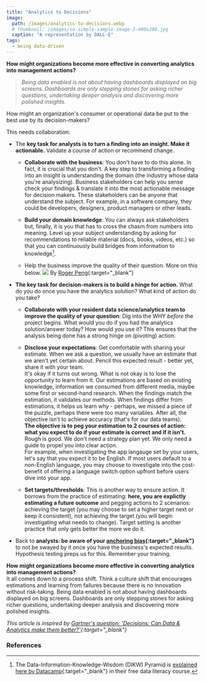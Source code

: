 ```yaml
---
title: "Analytics to Decisions"
image: 
  path: /images/analytics-to-decisions.webp
  # thumbnail: /images/so-simple-sample-image-3-400x200.jpg
  caption: "A representation by DALL-E"
tags:
  - being data-driven
---
```

**How might organizations become more effective in converting analytics into management actions?** 

> *Being data enabled is not about having dashboards displayed on big screens. Dashboards are only stepping stones for asking richer questions, undertaking deeper analysis and discovering more polished insights.*

How might an organization's consumer or operational data be put to the best use by its decision-makers?

This needs collaboration: 
* The **key task for analysts is to turn a finding into an insight. Make it actionable.** Validate a course of action or recommend change. 
  * **Collaborate with the business**: You don't have to do this alone. In fact, it is crucial that you don't. A key step to transforming a finding into an insight is understanding the domain (the industry whose data you're analysizing). Business stakeholders can help you sense check your findings & translate it into the most actionable message for decision makers. These stakeholders can be anyone that understand the subject. For example, in a software company, they could be developers, designers, product managers or other leads. 

  * **Build your domain knowledge**: You can always ask stakeholders but, finally, it is you that has to cross the chasm from numbers into meaning. Level up your subject understanding by asking for recommendations to reliable material (docs, books, videos, etc.) so that you can continuously build bridges from information to knowledge[^dikw]. 

  * Help the business improve the quality of their question. More on this below. 
  ![](/images/question_quality_evidence.png)
  By [Roger Peng](https://simplystatistics.org/posts/2019-04-17-tukey-design-thinking-and-better-questions/){:target="_blank"}

* **The key task for decision-makers is to build a hinge for action.** What do you do once you have the analytics solution? What kind of action do you take?
  * **Collaborate with your resident data science/analytics team to improve the quality of your question**: Dig into the WHY *before* the project begins. What would you do if you had the analytics solution/answer today? How would you use it? This ensures that the analysis being done has a strong hinge on (pivoting) action. 

  * **Disclose your expectations**: Get comfortable with sharing your estimate. When we ask a question, we usually have an estimate that we aren't yet certain about. Pencil this expected result - better yet, share it with your team.  
  It's okay if it turns out wrong. What is not okay is to lose the opportunity to learn from it. Our estimations are based on existing knowledge, information we consumed from different media, maybe some first or second-hand research. When the findings match the estimation, it validates our methods. When findings differ from estimations, it helps us learn why - perhaps, we missed a piece of the puzzle, perhaps there were too many variables. After all, the objective isn't to achieve accuracy (that's for our data teams).  
  **The objective is to peg your estimation to 2 courses of action: what you expect to do if your estimate is correct and if it isn't.**  
  Rough is good. We don't need a strategy plan yet. We only need a guide to propel you into clear action.   
  For example, when investigating the app langauge set by your users, let's say that you expect it to be English. If most users default to a non-English language, you may choose to investigate into the cost-benefit of offering a language switch option upfront before users dive into your app.

  * **Set targets/thresholds**: This is another way to ensure action. It borrows from the practice of estimating: **here, you are explictly estimating a future outcome** and pegging actions to 2 scenarios: achieving the target (you may choose to set a higher target next or keep it consistent), not achieving the target (you will begin investigating what needs to change). Target setting is another practice that only gets better the more we do it. 

* Back to **analysts: be aware of your [anchoring bias](https://www.simplypsychology.org/what-is-the-anchoring-bias.html){:target="_blank"}** to not be swayed by it once you have the business's expected results. Hypothesis testing preps us for this. Remember your training.

**How might organizations become more effective in converting analytics into management actions?**  
It all comes down to a process shift. Think a culture shift that encourages estimations and learning from failures because there is no innovation without risk-taking.
Being data enabled is not about having dashboards displayed on big screens. Dashboards are only stepping stones for asking richer questions, undertaking deeper analysis and discovering more polished insights.


*This article is inspired by [Gartner's question: 'Decisions: Can Data & Analytics make them better?'](https://www.gartner.com/en/articles/highlights-from-gartner-data-analytics-summit-2024){:target="_blank"}*

### References
[^dikw]: The Data-Information-Knowledge-Wisdom (DIKW) Pyramid is [explained here by Datacamp](https://campus.datacamp.com/courses/introduction-to-data-literacy/data-literacy-basics?ex=5){:target="_blank"} in their free data literacy course.
